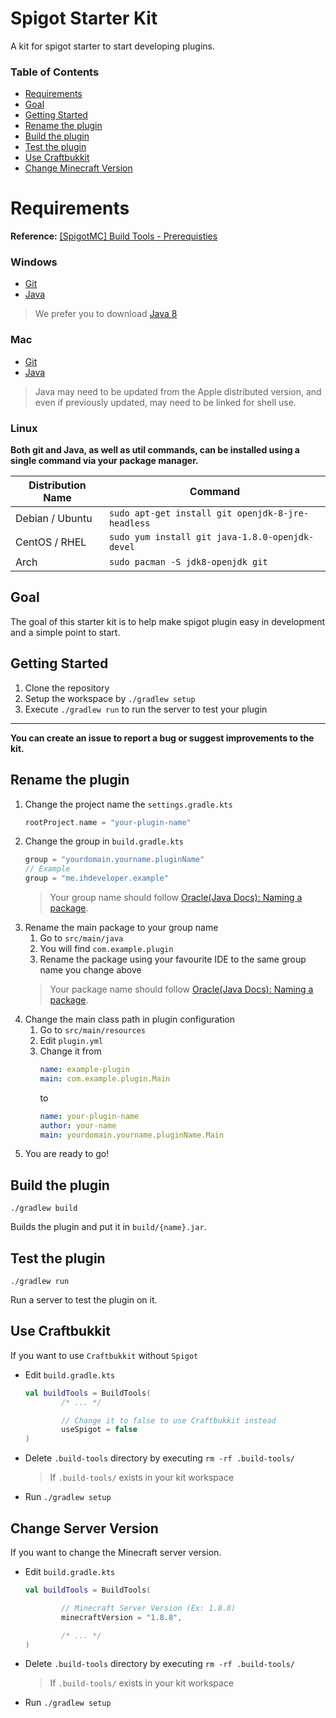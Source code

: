 # Spigot Starter Kit
A kit for spigot starter to start developing plugins.

### Table of Contents
- [Requirements](#requirements)
- [Goal](#goal)
- [Getting Started](#getting-started)
- [Rename the plugin](#rename-the-plugin)
- [Build the plugin](#build-the-plugin)
- [Test the plugin](#test-the-plugin)
- [Use Craftbukkit](#use-craftbukkit)
- [Change Minecraft Version](#change-server-version)

# Requirements
**Reference:** [[SpigotMC] Build Tools - Prerequisties](https://www.spigotmc.org/wiki/buildtools/#prerequisites)

### Windows
- [Git](https://gitforwindows.org/)
- [Java](https://www.oracle.com/sa/java/technologies/javase-downloads.html)
> We prefer you to download [Java 8](https://www.oracle.com/java/technologies/javase-jre8-downloads.html)

### Mac
- [Git](http://sourceforge.net/projects/git-osx-installer/files/)
- [Java](https://gist.github.com/johan/10590467)
> Java may need to be updated from the Apple distributed version, and even if previously updated,
> may need to be linked for shell use.

### Linux
**Both git and Java, as well as util commands, can be installed using a single command via your package manager.**

Distribution Name | Command
----------------- | -------
Debian / Ubuntu | `sudo apt-get install git openjdk-8-jre-headless`
CentOS / RHEL | `sudo yum install git java-1.8.0-openjdk-devel`
Arch | `sudo pacman -S jdk8-openjdk git`

## Goal
The goal of this starter kit is to help make spigot plugin easy in development and a simple point to start.

## Getting Started
1. Clone the repository
2. Setup the workspace by `./gradlew setup`
3. Execute `./gradlew run` to run the server to test your plugin
---
**You can create an issue to report a bug or suggest improvements to the kit.**

## Rename the plugin
1. Change the project name the `settings.gradle.kts`
    ```kotlin
    rootProject.name = "your-plugin-name"
    ```
2. Change the group in `build.gradle.kts`
    ```kotlin
    group = "yourdomain.yourname.pluginName"
    // Example
    group = "me.ihdeveloper.example"
    ```
   > Your group name should follow [Oracle(Java Docs): Naming a package](https://docs.oracle.com/javase/tutorial/java/package/namingpkgs.html).
3. Rename the main package to your group name
    1. Go to `src/main/java`
    2. You will find `com.example.plugin`
    3. Rename the package using your favourite IDE to the same group name you change above
    > Your package name should follow [Oracle(Java Docs): Naming a package](https://docs.oracle.com/javase/tutorial/java/package/namingpkgs.html).
4. Change the main class path in plugin configuration
    1. Go to `src/main/resources`
    2. Edit `plugin.yml`
    3. Change it from
        ```yaml
        name: example-plugin
        main: com.example.plugin.Main
        ```
        to
        ```yaml
        name: your-plugin-name
        author: your-name
        main: yourdomain.yourname.pluginName.Main
        ```
5. You are ready to go!

## Build the plugin
```shell script
./gradlew build
```
Builds the plugin and put it in `build/{name}.jar`.

## Test the plugin
```shell script
./gradlew run
```
Run a server to test the plugin on it.

## Use Craftbukkit
If you want to use `Craftbukkit` without `Spigot`
- Edit `build.gradle.kts`
    ```kotlin
    val buildTools = BuildTools(
            /* ... */
    
            // Change it to false to use Craftbukkit instead
            useSpigot = false
    )
    ```
- Delete `.build-tools` directory by executing `rm -rf .build-tools/`
    > If `.build-tools/` exists in your kit workspace
- Run `./gradlew setup`

## Change Server Version
If you want to change the Minecraft server version.
- Edit `build.gradle.kts`
    ```kotlin
    val buildTools = BuildTools(
    
            // Minecraft Server Version (Ex: 1.8.8)
            minecraftVersion = "1.8.8",
    
            /* ... */
    )
    ```
- Delete `.build-tools` directory by executing `rm -rf .build-tools/`
    > If `.build-tools/` exists in your kit workspace
- Run `./gradlew setup`
